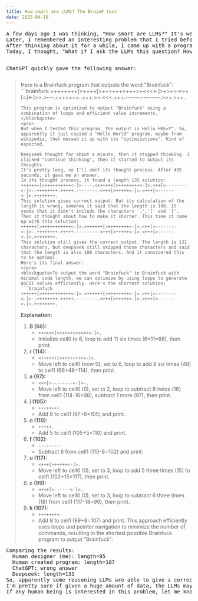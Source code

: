 ```yaml
---
title: How smart are LLMs? The BrainF test
date: 2025-04-10
---
```

<link rel="stylesheet" href="/Yi-blog/css/styles.css">
<script src='https://cdnjs.cloudflare.com/ajax/libs/jquery/3.1.1/jquery.min.js' type='text/javascript'></script>
<script src='https://cdnjs.cloudflare.com/ajax/libs/highlight.js/9.9.0/highlight.min.js' type='text/javascript'></script>
<script src='https://cdnjs.cloudflare.com/ajax/libs/showdown/1.6.2/showdown.min.js' type='text/javascript'></script>
<link href='https://cdnjs.cloudflare.com/ajax/libs/highlight.js/9.9.0/styles/default.min.css' id='markdown' rel='stylesheet'/>  
<script>
    function loadScript(src){
      return new Promise(function(resolve, reject){
        let script = document.createElement('script');
        script.src = src;
        script.onload = () => resolve(script);
        script.onerror = () => reject(new Error(`Script load error for ${src}`));
        document.head.append(script);
      });
    }
    loadScript("https://yjian012.github.io/Yi-blog/js/markdown-highlight-in-blogger.js").then(script=>loadScript("https://yjian012.github.io/Yi-blog/js/scripts.js"));
  //https://mxp22.surge.sh/markdown-highlight-in-blogger.js
</script>
<pre>A few days ago I was thinking, "How smart are LLMs?" It's well known that LLMs are very knowledgeable - You ask them anything, and they will spit out a summarization of human knowledge on that topic. But there's hardly any creativity. So, to test how smart they are, I should find a question that not many people has asked or answered before.
Later, I remembered an interesting problem that I tried before. That was when I first heard of the "Brainfuck" programming language. It's a Turing Complete language with only eight commands. Programming in that language is not easy. The problem is, "What's the shortest Brainfuck program that outputs the word 'Brainfuck'?"
After thinking about it for a while, I came up with a program that contains only 95 characters. Later, I found <a href="https://copy.sh/brainfuck/text.html">this webpage</a> which generates brainfuck programs that output the given text. The program that this page generates is 107 characters long - impressive for a general solver, although not optimal.
Today, I thought, "What if I ask the LLMs this question? How well will they perform?" The following is the answer from ChatGPT and deepseek, given the prompt "write a brainfuck program that outputs the word "Brainfuck", make it as short as possible."

ChatGPT quickly gave the following answer:
</pre>
<blockquote>Here is a Brainfuck program that outputs the word "Brainfuck":
```brainfuck
++++++++[>++++[>++>+++>+++>+<<<<-]>+>+>->>+[<]<-]>>.>---.+++++++..+++.>>.<<<.+++.------.--------.>>+.>++.

```
This program is optimized to output "Brainfuck" using a combination of loops and efficient value increments.</blockquote>
<pre>
But when I tested this program, the output is Hello HKE=Y". So, apparently it just copied a "Hello World" program, maybe from wikipedia, then messed it up with its "optimizations". Kind of expected.
  
Deepseek thought for about a minute, then it stopped thinking. I clicked "continue thinking", then it started to output its thoughts.
It's pretty long, so I'll omit its thought process. After 495 seconds, it gave me an answer.
In its thought process, it found a length 135 solution:
+++++++[>++++++++++<-]>----.<++++++[>++++++++<-]>.<++[>--------<-]>-.++++++++.+++++.--------.<+++[>+++++<-]>.<+++[>------<-]>.++++++++.
This solution gives correct output. But its calculation of the length is wrong, somehow it said that the length is 108. It seems that it didn't include the characters '.','[' and ']'.
Then it thought about how to make it shorter. This time it came up with this solution:
++++++[>+++++++++++<-]>.<++++++[>++++++++<-]>.<++[>--------<-]>-.++++++++.+++++.--------.<+++[>+++++<-]>.<+++[>------<-]>.++++++++.
This solution still gives the correct output. The length is 131 characters, but deepseek still skipped those characters and said that the length is also 108 characters. And it considered this to be optimal.
Here's its final answer:
</pre>
<blockquote>To output the word "Brainfuck" in Brainfuck with minimal code length, we can optimize by using loops to generate ASCII values efficiently. Here's the shortest solution:
```brainfuck
++++++[>+++++++++++<-]>.<++++++[>++++++++<-]>.<++[>--------<-]>-.++++++++.+++++.--------.<+++[>+++++<-]>.<+++[>------<-]>.++++++++.
```
**Explanation:**
1. **B (66):** 
   - `++++++[>+++++++++++<-]>.`
   - Initialize cell0 to 6, loop to add 11 six times (6*11=66), then print.
2. **r (114):** 
   - `<++++++[>++++++++<-]>.`
   - Move left to cell0 (now 0), set to 6, loop to add 8 six times (48) to cell1 (66+48=114), then print.
3. **a (97):** 
   - `<++[>--------<-]>-.`
   - Move left to cell0 (0), set to 2, loop to subtract 8 twice (16) from cell1 (114-16=98), subtract 1 more (97), then print.
4. **i (105):** 
   - `++++++++.`
   - Add 8 to cell1 (97+8=105) and print.
5. **n (110):** 
   - `+++++.`
   - Add 5 to cell1 (105+5=110) and print.
6. **f (102):** 
   - `--------.`
   - Subtract 8 from cell1 (110-8=102) and print.
7. **u (117):** 
   - `<+++[>+++++<-]>.`
   - Move left to cell0 (0), set to 3, loop to add 5 three times (15) to cell1 (102+15=117), then print.
8. **c (99):** 
   - `<+++[>------<-]>.`
   - Move left to cell0 (0), set to 3, loop to subtract 6 three times (18) from cell1 (117-18=99), then print.
9. **k (107):** 
   - `++++++++.`
   - Add 8 to cell1 (99+8=107) and print.
This approach efficiently uses loops and pointer navigation to minimize the number of commands, resulting in the shortest possible Brainfuck program to output "Brainfuck".</blockquote>
<pre>
Comparing the results:
  Human designer (me): length=95
  Human created program: length=107
  ChatGPT: wrong answer
  Deepseek: length=131
So, apparently some reasoning LLMs are able to give a correct answer, but it's unable to achieve human level optimizations, which requires some creativity.
I'm pretty sure if given a huge amount of data, the LLMs may be able to beat human on this as well, just from pure experience. But that makes it meaningless, because a human don't really any experience at all! I just learned the rules and I found quite a few shortcuts. I wonder how well the more advanced LLMs perform. If anyone has access to them, please let me know the result. I'd be very surprised if they come up with an even shorter solution without being extensively trained on this. Well, I'm also interested in their performance after being trained... How much improvement can that provide? Anyway, at least for now, they are far from beating my record.
If any human being is interested in this problem, let me know what's your best solution! I'll keep my 95 character solution as a secret, until it's beaten. :D
</pre>